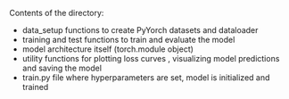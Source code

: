 Contents of the directory:
- data_setup functions to create PyYorch datasets and dataloader
- training and test functions to train and evaluate the model
- model architecture itself (torch.module object)
- utility functions for plotting loss curves , visualizing model predictions and saving the model
- train.py file where hyperparameters are set, model is initialized and trained
